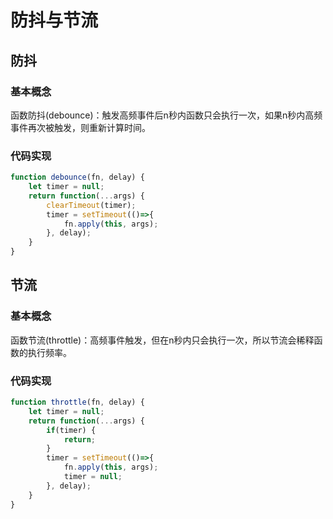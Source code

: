 # 防抖与节流

## 防抖

### 基本概念

函数防抖(debounce)：触发高频事件后n秒内函数只会执行一次，如果n秒内高频事件再次被触发，则重新计算时间。

### 代码实现

```javascript
function debounce(fn, delay) {
    let timer = null;
    return function(...args) {
        clearTimeout(timer);
        timer = setTimeout(()=>{
            fn.apply(this, args);
        }, delay);
    }
}
```

## 节流

### 基本概念

函数节流(throttle)：高频事件触发，但在n秒内只会执行一次，所以节流会稀释函数的执行频率。

### 代码实现

```javascript
function throttle(fn, delay) {
    let timer = null;
    return function(...args) {
        if(timer) {
            return;
        }
        timer = setTimeout(()=>{
            fn.apply(this, args);
            timer = null;
        }, delay);
    }
}
```

